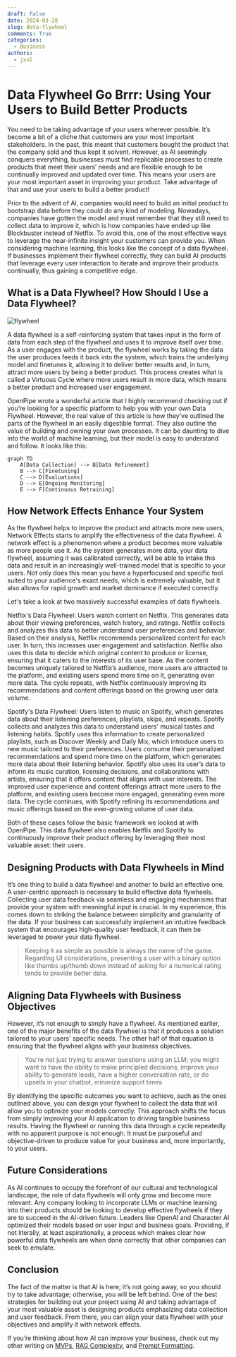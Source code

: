 ```yaml
---
draft: False
date: 2024-03-28
slug: data-flywheel
comments: True
categories:
  - Business
authors:
  - jxnl
---
```


# Data Flywheel Go Brrr: Using Your Users to Build Better Products

You need to be taking advantage of your users wherever possible. It’s become a bit of a cliche that customers are your most important stakeholders. In the past, this meant that customers bought the product that the company sold and thus kept it solvent.  However, as AI seemingly conquers everything, businesses must find replicable processes to create products that meet their users’ needs and are flexible enough to be continually improved and updated over time. This means your users are your most important asset in improving your product. Take advantage of that and use your users to build a better product!

<!-- more -->

Prior to the advent of AI, companies would need to build an initial product to bootstrap data before they could do any kind of modeling.  Nowadays, companies have gotten the model and must remember that they still need to collect data to improve it, which is how companies have ended up like Blockbuster instead of Netflix. To avoid this, one of the most effective ways to leverage the near-infinite insight your customers can provide you. When considering machine learning, this looks like the concept of a data flywheel. If businesses implement their flywheel correctly, they can build AI products that leverage every user interaction to iterate and improve their products continually, thus gaining a competitive edge.


## What is a Data Flywheel? How Should I Use a Data Flywheel?

![flywheel](https://miro.medium.com/v2/resize:fit:1400/1*BYLjHBFAEscnb_G1Kt91Pg.png)

A data flywheel is a self-reinforcing system that takes input in the form of data from each step of the flywheel and uses it to improve itself over time. As a user engages with the product, the flywheel works by taking the data the user produces feeds it back into the system, which trains the underlying model and finetunes it, allowing it to deliver better results and, in turn, attract more users by being a better product. This process creates what is called a Virtuous Cycle where more users result in more data, which means a better product and increased user engagement.

OpenPipe wrote a wonderful article that I highly recommend checking out if you’re looking for a specific platform to help you with your own Data Flywheel. However, the real value of this article is how they’ve outlined the parts of the flywheel in an easily digestible format. They also outline the value of building and owning your own processes. It can be daunting to dive into the world of machine learning, but their model is easy to understand and follow. It looks like this: 

```mermaid
graph TD
    A[Data Collection] --> B[Data Refinement]
    B --> C[Finetuning]
    C --> D[Evaluations]
    D --> E[Ongoing Monitoring]
    E --> F[Continuous Retraining]
```

## How Network Effects Enhance Your System

As the flywheel helps to improve the product and attracts more new users, Network Effects starts to amplify the effectiveness of the data flywheel. A network effect is a phenomenon where a product becomes more valuable as more people use it. As the system generates more data, your data flywheel, assuming it was calibrated correctly, will be able to intake this data and result in an increasingly well-trained model that is specific to your users. Not only does this mean you have a hyperfocused and specific tool suited to your audience's exact needs, which is extremely valuable, but it also allows for rapid growth and market dominance if executed correctly.

Let's take a look at two massively successful examples of data flywheels.

Netflix's Data Flywheel:
Users watch content on Netflix. This generates data about their viewing preferences, watch history, and ratings.
Netflix collects and analyzes this data to better understand user preferences and behavior.
Based on their analysis, Netflix recommends personalized content for each user. In turn, this increases user engagement and satisfaction.
Netflix also uses this data to decide which original content to produce or license, ensuring that it caters to the interests of its user base.
As the content becomes uniquely tailored to Netflix’s audience, more users are attracted to the platform, and existing users spend more time on it, generating even more data.
The cycle repeats, with Netflix continuously improving its recommendations and content offerings based on the growing user data volume.

Spotify's Data Flywheel:
Users listen to music on Spotify, which generates data about their listening preferences, playlists, skips, and repeats.
Spotify collects and analyzes this data to understand users' musical tastes and listening habits.
Spotify uses this information to create personalized playlists, such as Discover Weekly and Daily Mix, which introduce users to new music tailored to their preferences.
Users consume their personalized recommendations and spend more time on the platform, which generates more data about their listening behavior.
Spotify also uses its user’s data to inform its music curation, licensing decisions, and collaborations with artists, ensuring that it offers content that aligns with user interests.
The improved user experience and content offerings attract more users to the platform, and existing users become more engaged, generating even more data.
The cycle continues, with Spotify refining its recommendations and music offerings based on the ever-growing volume of user data.

Both of these cases follow the basic framework we looked at with OpenPipe. This data flywheel also enables Netflix and Spotify to continuously improve their product offering by leveraging their most valuable asset: their users. 

## Designing Products with Data Flywheels in Mind

It’s one thing to build a data flywheel and another to build an effective one. A user-centric approach is necessary to build effective data flywheels. Collecting user data feedback via seamless and engaging mechanisms that provide your system with meaningful input is crucial. In my experience, this comes down to striking the balance between simplicity and granularity of the data. If your business can successfully implement an intuitive feedback system that encourages high-quality user feedback, it can then be leveraged to power your data flywheel.

> Keeping it as simple as possible is always the name of the game. Regarding UI considerations, presenting a user with a binary option like thumbs up/thumb down instead of asking for a numerical rating tends to provide better data.

## Aligning Data Flywheels with Business Objectives

However, it’s not enough to simply have a flywheel. As mentioned earlier, one of the major benefits of the data flywheel is that it produces a solution tailored to your users' specific needs. The other half of that equation is ensuring that the flywheel aligns with your business objectives. 

> You're not just trying to answer questions using an LLM; you might want to have the ability to make principled decisions, improve your ability to generate leads, have a higher conversation rate, or do upsells in your chatbot, minimize support times

By identifying the specific outcomes you want to achieve, such as the ones outlined above, you can design your flywheel to collect the data that will allow you to optimize your models correctly. This approach shifts the focus from simply improving your AI application to driving tangible business results. Having the flywheel or running this data through a cycle repeatedly with no apparent purpose is not enough. It must be purposeful and objective-driven to produce value for your business and, more importantly, to your users.


## Future Considerations

As AI continues to occupy the forefront of our cultural and technological landscape, the role of data flywheels will only grow and become more relevant. Any company looking to incorporate LLMs or machine learning into their products should be looking to develop effective flywheels if they are to succeed in the AI-driven future. Leaders like OpenAI and Character AI optimized their models based on user input and business goals. Providing, if not literally, at least aspirationally, a process which makes clear how powerful data flywheels are when done correctly that other companies can seek to emulate. 


## Conclusion

The fact of the matter is that AI is here; it’s not going away, so you should try to take advantage; otherwise, you will be left behind. One of the best strategies for building out your project using AI and taking advantage of your most valuable asset is designing products emphasizing data collection and user feedback. From there, you can align your data flywheel with your objectives and amplify it with network effects.

If you’re thinking about how AI can improve your business, check out my other writing on [MVPs](./mvp.md), [RAG Complexity](./levels-of-rag.md), and [Prompt Formatting](./strings.md).